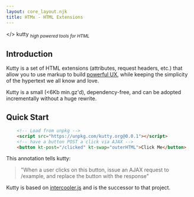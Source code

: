 ```yaml
---
layout: core_layout.njk
title: HTMx - HTML Extensions
---
```


<div class="dark-hero">
  <span class="logo dark" kt-add-class="settle">&lt;<a>/</a>&gt; k<a>u</a>tty</span>
  <sub><i>high powered tools for HTML</i></sub>
</div>

<div class="c">

## Introduction

Kutty is a set of HTML extensions (attributes, request headers, etc.) that allow you to use markup to build 
[powerful UX](/demo), while keeping the simplicity of the hypertext we all know and love. 

Kutty is a small (<6Kb min.gz'd), dependency-free, and can be adopted incrementally without a huge rewrite.

## Quick Start

``` html
    <!-- Load from unpkg -->
    <script src="https://unpkg.com/kutty.org@0.0.1"></script>
    <!-- have a button POST a click via AJAX -->
    <button kt-post="/clicked" kt-swap="outerHTML">Click Me</button>
```

This annotation tells kutty:

> "When a user clicks on this button, issue an AJAX request to /example, and replace the button with the response"



Kutty is based on [intercooler.js](http://intercoolerjs.org) and is the successor to that project.

</div>
